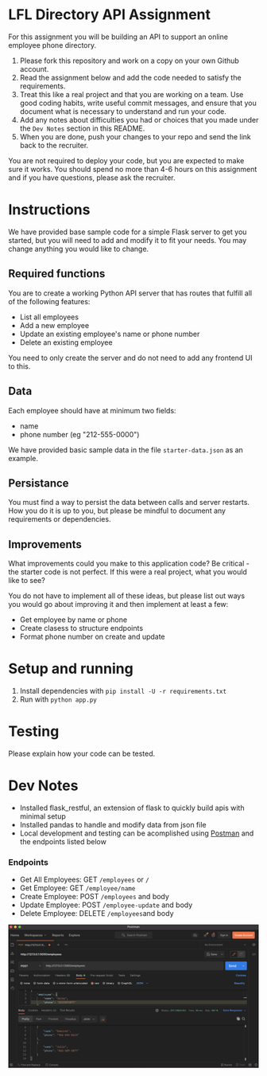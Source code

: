 # LFL Directory API Assignment

For this assignment you will be building an API to support an online employee
phone directory. 

1. Please fork this repository and work on a copy on your own Github account.
2. Read the assignment below and add the code needed to satisfy the
   requirements.
3. Treat this like a real project and that you are working on a team. Use good
   coding habits, write useful commit messages, and ensure that you document
   what is necessary to understand and run your code.
4. Add any notes about difficulties you had or choices that you made under the
   `Dev Notes` section in this README.
5. When you are done, push your changes to your repo and send the link back to the
   recruiter. 

You are not required to deploy your code, but you are expected to make sure it
works. You should spend no more than 4-6 hours on this assignment and if you
have questions, please ask the recruiter.

# Instructions

We have provided base sample code for a simple Flask server to get you started,
but you will need to add and modify it to fit your needs. You may change
anything you would like to change. 

## Required functions

You are to create a working Python API server that has routes that fulfill all
of the following features:

- List all employees
- Add a new employee
- Update an existing employee's name or phone number
- Delete an existing employee

You need to only create the server and do not need to add any frontend UI to
this.

## Data

Each employee should have at minimum two fields:

- name
- phone number (eg "212-555-0000")

We have provided basic sample data in the file `starter-data.json` as an
example. 

## Persistance

You must find a way to persist the data between calls and server restarts. How
you do it is up to you, but please be mindful to document any requirements or
dependencies. 

## Improvements

What improvements could you make to this application code? Be critical - the
starter code is not perfect. If this were a real project, what you would like to
see?

You do not have to implement all of these ideas, but please list out ways
you would go about improving it and then implement at least a few:

- Get employee by name or phone
- Create clasess to structure endpoints
- Format phone number on create and update

# Setup and running

1. Install dependencies with `pip install -U -r requirements.txt`
2. Run with `python app.py`

# Testing

Please explain how your code can be tested.

# Dev Notes
- Installed flask_restful, an extension of flask to quickly build apis with minimal setup
- Installed pandas to handle and modify data from json file
- Local development and testing can be acomplished using [Postman](https://www.postman.com/) and the endpoints listed below

### Endpoints
- Get All Employees: GET `/employees` or `/`
- Get Employee: GET `/employee/name`
- Create Employee: POST `/employees` and body
- Update Employee: POST `/employee-update` and body
- Delete Employee: DELETE `/employees`and body

![Example](postman-test.png)

